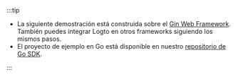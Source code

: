 :::tip

- La siguiente demostración está construida sobre el [Gin Web Framework](https://gin-gonic.com). También puedes integrar Logto en otros frameworks siguiendo los mismos pasos.
- El proyecto de ejemplo en Go está disponible en nuestro [repositorio de Go SDK](https://github.com/logto-io/go/tree/master/gin-sample).

:::
